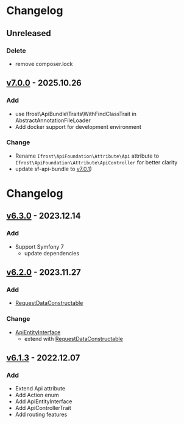 # Changelog
## Unreleased
### Delete
- remove composer.lock

## [v7.0.0] - 2025.10.26
### Add
- use Ifrost\ApiBundle\Traits\WithFindClassTrait in AbstractAnnotationFileLoader
- Add docker support for development environment

### Change
- Rename `Ifrost\ApiFoundation\Attribute\Api` attribute to `Ifrost\ApiFoundation\Attribute\ApiController` for better clarity
- update sf-api-bundle to [v7.0.1](https://github.com/grzegorz-jamroz/sf-api-bundle/releases/tag/v7.0.1))

# Changelog
## [v6.3.0] - 2023.12.14
### Add
- Support Symfony 7
  - update dependencies

## [v6.2.0] - 2023.11.27
### Add
- [RequestDataConstructable](src/Entity/RequestDataConstructable.php)

### Change
- [ApiEntityInterface](src/Entity/ApiEntityInterface.php)
  - extend with [RequestDataConstructable](src/Entity/RequestDataConstructable.php)

## [v6.1.3] - 2022.12.07
### Add
- Extend Api attribute
- Add Action enum
- Add ApiEntityInterface
- Add ApiControllerTrait
- Add routing features

[v7.0.0]: https://github.com/grzegorz-jamroz/sf-api-foundation/releases/tag/7.0.0
[v6.3.0]: https://github.com/grzegorz-jamroz/sf-api-foundation/releases/tag/6.3.0
[v6.2.0]: https://github.com/grzegorz-jamroz/sf-api-foundation/releases/tag/6.2.0
[v6.1.3]: https://github.com/grzegorz-jamroz/sf-api-foundation/releases/tag/6.1.3
